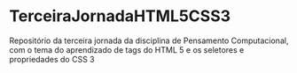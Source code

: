 # TerceiraJornadaHTML5CSS3
Repositório da terceira jornada da disciplina de Pensamento Computacional, com o tema do aprendizado de tags do HTML 5 e os seletores e propriedades do CSS 3
